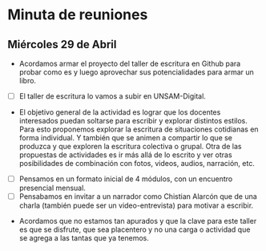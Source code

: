 # Minuta de reuniones
## Miércoles 29 de Abril
- Acordamos armar el proyecto del taller de escritura en Github para probar como es y luego aprovechar sus potencialidades para armar un libro.
- [ ] El taller de escritura lo vamos a subir en UNSAM-Digital.
- El objetivo general de la actividad es lograr que los docentes interesados puedan soltarse para escribir y explorar distintos estilos. Para esto proponemos explorar la escritura de situaciones cotidianas en forma individual. Y también que se animen a compartir lo que se produzca y que exploren la escritura colectiva o grupal. Otra de las propuestas de actividades es ir más allá de lo escrito y ver otras posibilidades de combinación con fotos, videos, audios, narración, etc.
- [ ] Pensamos en un formato inicial de 4 módulos, con un encuentro presencial mensual.
- [ ] Pensabamos en invitar a un narrador como Chistian Alarcón que de una charla (también puede ser un video-entrevista) para motivar a escribir.
- Acordamos que no estamos tan apurados y que la clave para este taller es que se disfrute, que sea placentero y no una carga o actividad que se agrega a las tantas que ya tenemos. 

